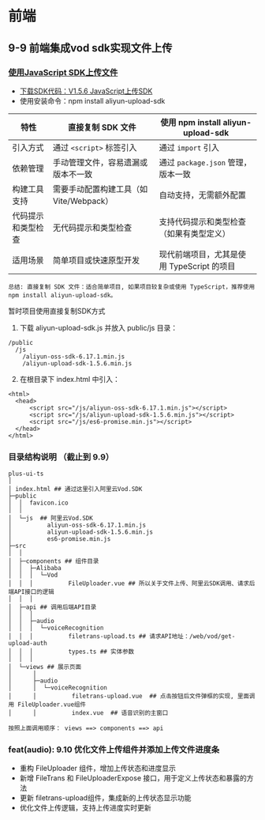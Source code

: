 
# 前端

## 9-9 前端集成vod sdk实现文件上传

### [使用JavaScript SDK上传文件](https://help.aliyun.com/zh/vod/developer-reference/upload-sdk-for-javascript?spm=a2c4g.11186623.help-menu-29932.d_4_1_6_1_1.3a6b485cEgJijk#34b59711afp0q)

* [下载SDK代码：V1.5.6 JavaScript上传SDK](https://alivc-demo-cms.alicdn.com/versionProduct/sourceCode/upload/JS/aliyun-upload-sdk-1.5.6.zip?spm=a2c4g.11186623.0.0.75604c7eagoFQg&file=aliyun-upload-sdk-1.5.6.zip)
* 使用安装命令：npm install aliyun-upload-sdk


| 特性                 | 直接复制 SDK 文件                          | 使用 npm install aliyun-upload-sdk          |
|----------------------|-------------------------------------------|---------------------------------------------|
| 引入方式             | 通过 `<script>` 标签引入                  | 通过 `import` 引入                          |
| 依赖管理             | 手动管理文件，容易遗漏或版本不一致        | 通过 `package.json` 管理，版本一致          |
| 构建工具支持         | 需要手动配置构建工具（如 Vite/Webpack）   | 自动支持，无需额外配置                      |
| 代码提示和类型检查   | 无代码提示和类型检查                      | 支持代码提示和类型检查（如果有类型定义）    |
| 适用场景             | 简单项目或快速原型开发                    | 现代前端项目，尤其是使用 TypeScript 的项目  |

`总结: 直接复制 SDK 文件：适合简单项目, 如果项目较复杂或使用 TypeScript，推荐使用 npm install aliyun-upload-sdk。`


暂时项目使用直接复制SDK方式
1. 下载 aliyun-upload-sdk.js 并放入 public/js 目录：
```text
/public
  /js
    /aliyun-oss-sdk-6.17.1.min.js
    /aliyun-upload-sdk-1.5.6.min.js
```
2. 在根目录下 index.html 中引入：
```text
<html>
  <head>
      <script src="/js/aliyun-oss-sdk-6.17.1.min.js"></script>
      <script src="/js/aliyun-upload-sdk-1.5.6.min.js"></script>
      <script src="/js/es6-promise.min.js"></script>
  </head>
</html>
```

### 目录结构说明 （截止到 9.9）

```text
plus-ui-ts
│
│ index.html ## 通过这里引入阿里云Vod.SDK
├─public
│  │  favicon.ico
│  │  
│  └─js  ## 阿里云Vod.SDK
│          aliyun-oss-sdk-6.17.1.min.js
│          aliyun-upload-sdk-1.5.6.min.js
│          es6-promise.min.js
├─src
│  │  
│  ├─components ## 组件目录
│  │  ├─Alibaba
│  │  │  └─Vod
│  │  │          FileUploader.vue ## 所以关于文件上传、阿里云SDK调用、请求后端API接口的逻辑
│  │  │
│  ├─api ## 调用后端API目录
│  │  │  
│  │  ├─audio
│  │  │  └─voiceRecognition
│  │  │          filetrans-upload.ts ## 请求API地址：/web/vod/get-upload-auth
│  │  │          types.ts ## 实体参数
│  │  │
│  └─views ## 展示页面
│      │  
│      ├─audio
│      │  └─voiceRecognition
│      │          filetrans-upload.vue  ## 点击按钮后文件弹框的实现, 里面调用 FileUploader.vue组件
│      │          index.vue  ## 语音识别的主窗口
```

`按照上面调用顺序： views ==> components ==> api`


### feat(audio): 9.10 优化文件上传组件并添加上传文件进度条

- 重构 FileUploader 组件，增加上传状态和进度显示
- 新增 FileTrans 和 FileUploaderExpose 接口，用于定义上传状态和暴露的方法
- 更新 filetrans-upload组件，集成新的上传状态显示功能
- 优化文件上传逻辑，支持上传进度实时更新
